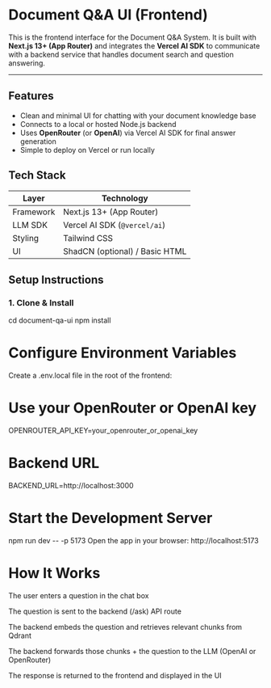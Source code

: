 # Document Q&A UI (Frontend)

This is the frontend interface for the Document Q&A System. It is built with **Next.js 13+ (App Router)** and integrates the **Vercel AI SDK** to communicate with a backend service that handles document search and question answering.

---

## Features

- Clean and minimal UI for chatting with your document knowledge base
- Connects to a local or hosted Node.js backend
- Uses **OpenRouter** (or **OpenAI**) via Vercel AI SDK for final answer generation
- Simple to deploy on Vercel or run locally

## Tech Stack

| Layer     | Technology                      |
|-----------|----------------------------------|
| Framework | Next.js 13+ (App Router)         |
| LLM SDK   | Vercel AI SDK (`@vercel/ai`)     |
| Styling   | Tailwind CSS                     |
| UI        | ShadCN (optional) / Basic HTML   |

## Setup Instructions

### 1. Clone & Install

cd document-qa-ui
npm install

# Configure Environment Variables

Create a .env.local file in the root of the frontend:

# Use your OpenRouter or OpenAI key
OPENROUTER_API_KEY=your_openrouter_or_openai_key

# Backend URL
BACKEND_URL=http://localhost:3000

# Start the Development Server

npm run dev -- -p 5173
Open the app in your browser: http://localhost:5173

# How It Works
The user enters a question in the chat box

The question is sent to the backend (/ask) API route

The backend embeds the question and retrieves relevant chunks from Qdrant

The backend forwards those chunks + the question to the LLM (OpenAI or OpenRouter)

The response is returned to the frontend and displayed in the UI

